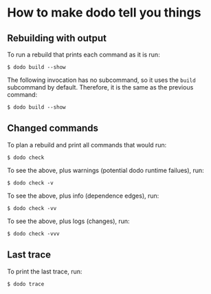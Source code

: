 # How to make dodo tell you things

## Rebuilding with output

To run a rebuild that prints each command as it is run:

```
$ dodo build --show
```

The following invocation has no subcommand, so it uses the `build` subcommand by default. Therefore, it is the same as the previous command:

```
$ dodo build --show
```

## Changed commands

To plan a rebuild and print all commands that would run:

```
$ dodo check
```

To see the above, plus warnings (potential dodo runtime failues), run:

```
$ dodo check -v
```

To see the above, plus info (dependence edges), run:

```
$ dodo check -vv
```

To see the above, plus logs (changes), run:

```
$ dodo check -vvv
```

## Last trace

To print the last trace, run:

```
$ dodo trace
```
